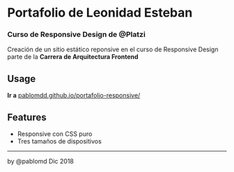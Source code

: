# Portafolio de Leonidad Esteban
### Curso de Responsive Design de @Platzi 
Creación de un sitio estático reponsive en el curso de Responsive Design parte de la **Carrera de Arquitectura Frontend**

## Usage
**Ir a** [pablomdd.github.io/portafolio-responsive/](https://pablomdd.github.io/portafolio-responsive/ "pablomdd.github.io/portafolio-responsive/")
## Features
- Responsive con CSS puro
- Tres tamaños de dispositivos


------------
by @pablomd Dic 2018
